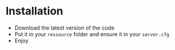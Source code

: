 
# Installation
- Download the latest version of the code
- Put it in your `ressource` folder and ensure it in your `server.cfg`
- Enjoy
